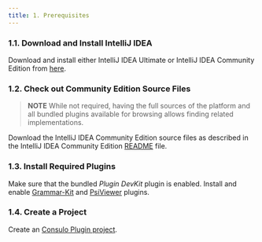 ```yaml
---
title: 1. Prerequisites
---
```

<!-- Copyright 2000-2020 JetBrains s.r.o. and other contributors. Use of this source code is governed by the Apache 2.0 license that can be found in the LICENSE file. -->

### 1.1. Download and Install IntelliJ IDEA
Download and install either IntelliJ IDEA Ultimate or IntelliJ IDEA Community Edition from [here](https://www.jetbrains.com/idea/download/).

### 1.2. Check out Community Edition Source Files
> **NOTE** While not required, having the full sources of the platform and all bundled plugins available for browsing allows finding related implementations.

Download the IntelliJ IDEA Community Edition source files as described in the IntelliJ IDEA Community Edition [README](upsource:///README.md) file.

### 1.3. Install Required Plugins
Make sure that the bundled *Plugin DevKit* plugin is enabled.
Install and enable [Grammar-Kit](https://plugins.jetbrains.com/plugin/6606-grammar-kit) and [PsiViewer](https://plugins.jetbrains.com/plugin/227-psiviewer) plugins.

### 1.4. Create a Project
Create an [Consulo Plugin project](/tutorials/build_system/prerequisites.md).
